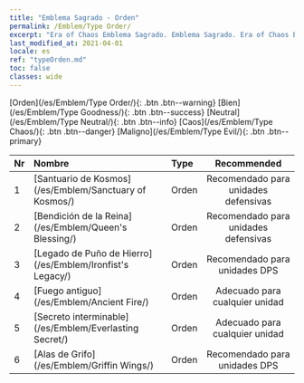 ```yaml
---
title: "Emblema Sagrado - Orden"
permalink: /Emblem/Type Order/
excerpt: "Era of Chaos Emblema Sagrado. Emblema Sagrado. Era of Chaos Emblema Sagrado Orden. Era of Chaos Orden"
last_modified_at: 2021-04-01
locale: es
ref: "typeOrden.md"
toc: false
classes: wide
---
```


  [Orden](/es/Emblem/Type Order/){: .btn .btn--warning}   [Bien](/es/Emblem/Type Goodness/){: .btn .btn--success}   [Neutral](/es/Emblem/Type Neutral/){: .btn .btn--info}   [Caos](/es/Emblem/Type Chaos/){: .btn .btn--danger}   [Maligno](/es/Emblem/Type Evil/){: .btn .btn--primary} 

  |  Nr  |             Nombre            |    Type    |   Recommended   |
  |:-----|:----------------------------|:-----------|:---------------:|
  | 1 | [Santuario de Kosmos](/es/Emblem/Sanctuary of Kosmos/) | Orden | Recomendado para unidades defensivas | 
  | 2 | [Bendición de la Reina](/es/Emblem/Queen's Blessing/) | Orden | Recomendado para unidades defensivas | 
  | 3 | [Legado de Puño de Hierro](/es/Emblem/Ironfist's Legacy/) | Orden | Recomendado para unidades DPS | 
  | 4 | [Fuego antiguo](/es/Emblem/Ancient Fire/) | Orden | Adecuado para cualquier unidad | 
  | 5 | [Secreto interminable](/es/Emblem/Everlasting Secret/) | Orden | Adecuado para cualquier unidad | 
  | 6 | [Alas de Grifo](/es/Emblem/Griffin Wings/) | Orden | Recomendado para unidades DPS | 
